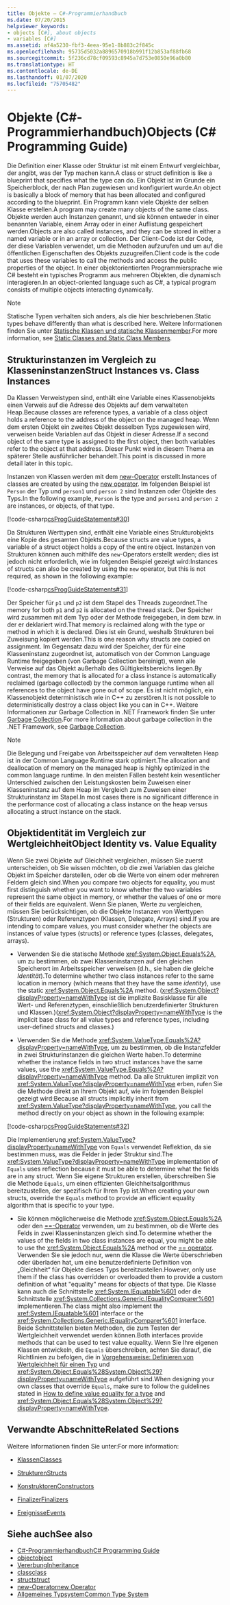 ```yaml
---
title: Objekte – C#-Programmierhandbuch
ms.date: 07/20/2015
helpviewer_keywords:
- objects [C#], about objects
- variables [C#]
ms.assetid: af4a5230-fbf3-4eea-95e1-8b883c2f845c
ms.openlocfilehash: 95735d5032a8896570918b991f12b853af88fb68
ms.sourcegitcommit: 5f236cd78cf09593c8945a7d753e0850e96a0b80
ms.translationtype: HT
ms.contentlocale: de-DE
ms.lasthandoff: 01/07/2020
ms.locfileid: "75705482"
---
```

# <a name="objects-c-programming-guide"></a><span data-ttu-id="f5958-102">Objekte (C#-Programmierhandbuch)</span><span class="sxs-lookup"><span data-stu-id="f5958-102">Objects (C# Programming Guide)</span></span>
<span data-ttu-id="f5958-103">Die Definition einer Klasse oder Struktur ist mit einem Entwurf vergleichbar, der angibt, was der Typ machen kann.</span><span class="sxs-lookup"><span data-stu-id="f5958-103">A class or struct definition is like a blueprint that specifies what the type can do.</span></span> <span data-ttu-id="f5958-104">Ein Objekt ist im Grunde ein Speicherblock, der nach Plan zugewiesen und konfiguriert wurde.</span><span class="sxs-lookup"><span data-stu-id="f5958-104">An object is basically a block of memory that has been allocated and configured according to the blueprint.</span></span> <span data-ttu-id="f5958-105">Ein Programm kann viele Objekte der selben Klasse erstellen.</span><span class="sxs-lookup"><span data-stu-id="f5958-105">A program may create many objects of the same class.</span></span> <span data-ttu-id="f5958-106">Objekte werden auch Instanzen genannt, und sie können entweder in einer benannten Variable, einem Array oder in einer Auflistung gespeichert werden.</span><span class="sxs-lookup"><span data-stu-id="f5958-106">Objects are also called instances, and they can be stored in either a named variable or in an array or collection.</span></span> <span data-ttu-id="f5958-107">Der Client-Code ist der Code, der diese Variablen verwendet, um die Methoden aufzurufen und um auf die öffentlichen Eigenschaften des Objekts zuzugreifen.</span><span class="sxs-lookup"><span data-stu-id="f5958-107">Client code is the code that uses these variables to call the methods and access the public properties of the object.</span></span> <span data-ttu-id="f5958-108">In einer objektorientierten Programmiersprache wie C# besteht ein typisches Programm aus mehreren Objekten, die dynamisch interagieren.</span><span class="sxs-lookup"><span data-stu-id="f5958-108">In an object-oriented language such as C#, a typical program consists of multiple objects interacting dynamically.</span></span>  
  
> [!NOTE]
> <span data-ttu-id="f5958-109">Statische Typen verhalten sich anders, als die hier beschriebenen.</span><span class="sxs-lookup"><span data-stu-id="f5958-109">Static types behave differently than what is described here.</span></span> <span data-ttu-id="f5958-110">Weitere Informationen finden Sie unter [Statische Klassen und statische Klassenmember](./static-classes-and-static-class-members.md).</span><span class="sxs-lookup"><span data-stu-id="f5958-110">For more information, see [Static Classes and Static Class Members](./static-classes-and-static-class-members.md).</span></span>
  
## <a name="struct-instances-vs-class-instances"></a><span data-ttu-id="f5958-111">Strukturinstanzen im Vergleich zu Klasseninstanzen</span><span class="sxs-lookup"><span data-stu-id="f5958-111">Struct Instances vs. Class Instances</span></span>  
 <span data-ttu-id="f5958-112">Da Klassen Verweistypen sind, enthält eine Variable eines Klassenobjekts einen Verweis auf die Adresse des Objekts auf dem verwalteten Heap.</span><span class="sxs-lookup"><span data-stu-id="f5958-112">Because classes are reference types, a variable of a class object holds a reference to the address of the object on the managed heap.</span></span> <span data-ttu-id="f5958-113">Wenn dem ersten Objekt ein zweites Objekt desselben Typs zugewiesen wird, verweisen beide Variablen auf das Objekt in dieser Adresse.</span><span class="sxs-lookup"><span data-stu-id="f5958-113">If a second object of the same type is assigned to the first object, then both variables refer to the object at that address.</span></span> <span data-ttu-id="f5958-114">Dieser Punkt wird in diesem Thema an späterer Stelle ausführlicher behandelt.</span><span class="sxs-lookup"><span data-stu-id="f5958-114">This point is discussed in more detail later in this topic.</span></span>  
  
 <span data-ttu-id="f5958-115">Instanzen von Klassen werden mit dem [new-Operator](../../language-reference/operators/new-operator.md) erstellt.</span><span class="sxs-lookup"><span data-stu-id="f5958-115">Instances of classes are created by using the [new operator](../../language-reference/operators/new-operator.md).</span></span> <span data-ttu-id="f5958-116">Im folgenden Beispiel ist `Person` der Typ und `person1` und `person 2` sind Instanzen oder Objekte des Typs.</span><span class="sxs-lookup"><span data-stu-id="f5958-116">In the following example, `Person` is the type and `person1` and `person 2` are instances, or objects, of that type.</span></span>  
  
 [!code-csharp[csProgGuideStatements#30](~/samples/snippets/csharp/VS_Snippets_VBCSharp/csProgGuideStatements/CS/Statements.cs#30)]  
  
 <span data-ttu-id="f5958-117">Da Strukturen Werttypen sind, enthält eine Variable eines Strukturobjekts eine Kopie des gesamten Objekts.</span><span class="sxs-lookup"><span data-stu-id="f5958-117">Because structs are value types, a variable of a struct object holds a copy of the entire object.</span></span> <span data-ttu-id="f5958-118">Instanzen von Strukturen können auch mithilfe des `new`-Operators erstellt werden; dies ist jedoch nicht erforderlich, wie im folgenden Beispiel gezeigt wird:</span><span class="sxs-lookup"><span data-stu-id="f5958-118">Instances of structs can also be created by using the `new` operator, but this is not required, as shown in the following example:</span></span>  
  
 [!code-csharp[csProgGuideStatements#31](~/samples/snippets/csharp/VS_Snippets_VBCSharp/csProgGuideStatements/CS/Statements.cs#31)]  
  
 <span data-ttu-id="f5958-119">Der Speicher für `p1` und `p2` ist dem Stapel des Threads zugeordnet.</span><span class="sxs-lookup"><span data-stu-id="f5958-119">The memory for both `p1` and `p2` is allocated on the thread stack.</span></span> <span data-ttu-id="f5958-120">Der Speicher wird zusammen mit dem Typ oder der Methode freigegeben, in dem bzw. in der er deklariert wird.</span><span class="sxs-lookup"><span data-stu-id="f5958-120">That memory is reclaimed along with the type or method in which it is declared.</span></span> <span data-ttu-id="f5958-121">Dies ist ein Grund, weshalb Strukturen bei Zuweisung kopiert werden.</span><span class="sxs-lookup"><span data-stu-id="f5958-121">This is one reason why structs are copied on assignment.</span></span> <span data-ttu-id="f5958-122">Im Gegensatz dazu wird der Speicher, der für eine Klasseninstanz zugeordnet ist, automatisch von der Common Language Runtime freigegeben (von Garbage Collection bereinigt), wenn alle Verweise auf das Objekt außerhalb des Gültigkeitsbereichs liegen.</span><span class="sxs-lookup"><span data-stu-id="f5958-122">By contrast, the memory that is allocated for a class instance is automatically reclaimed (garbage collected) by the common language runtime when all references to the object have gone out of scope.</span></span> <span data-ttu-id="f5958-123">Es ist nicht möglich, ein Klassenobjekt deterministisch wie in C++ zu zerstören.</span><span class="sxs-lookup"><span data-stu-id="f5958-123">It is not possible to deterministically destroy a class object like you can in C++.</span></span> <span data-ttu-id="f5958-124">Weitere Informationen zur Garbage Collection in .NET Framework finden Sie unter [Garbage Collection](../../../standard/garbage-collection/index.md).</span><span class="sxs-lookup"><span data-stu-id="f5958-124">For more information about garbage collection in the .NET Framework, see [Garbage Collection](../../../standard/garbage-collection/index.md).</span></span>  
  
> [!NOTE]
> <span data-ttu-id="f5958-125">Die Belegung und Freigabe von Arbeitsspeicher auf dem verwalteten Heap ist in der Common Language Runtime stark optimiert.</span><span class="sxs-lookup"><span data-stu-id="f5958-125">The allocation and deallocation of memory on the managed heap is highly optimized in the common language runtime.</span></span> <span data-ttu-id="f5958-126">In den meisten Fällen besteht kein wesentlicher Unterschied zwischen den Leistungskosten beim Zuweisen einer Klasseninstanz auf dem Heap im Vergleich zum Zuweisen einer Strukturinstanz im Stapel.</span><span class="sxs-lookup"><span data-stu-id="f5958-126">In most cases there is no significant difference in the performance cost of allocating a class instance on the heap versus allocating a struct instance on the stack.</span></span>
  
## <a name="object-identity-vs-value-equality"></a><span data-ttu-id="f5958-127">Objektidentität im Vergleich zur Wertgleichheit</span><span class="sxs-lookup"><span data-stu-id="f5958-127">Object Identity vs. Value Equality</span></span>  
 <span data-ttu-id="f5958-128">Wenn Sie zwei Objekte auf Gleichheit vergleichen, müssen Sie zuerst unterscheiden, ob Sie wissen möchten, ob die zwei Variablen das gleiche Objekt im Speicher darstellen, oder ob die Werte von einem oder mehreren Feldern gleich sind.</span><span class="sxs-lookup"><span data-stu-id="f5958-128">When you compare two objects for equality, you must first distinguish whether you want to know whether the two variables represent the same object in memory, or whether the values of one or more of their fields are equivalent.</span></span> <span data-ttu-id="f5958-129">Wenn Sie planen, Werte zu vergleichen, müssen Sie berücksichtigen, ob die Objekte Instanzen von Werttypen (Strukturen) oder Referenztypen (Klassen, Delegate, Arrays) sind.</span><span class="sxs-lookup"><span data-stu-id="f5958-129">If you are intending to compare values, you must consider whether the objects are instances of value types (structs) or reference types (classes, delegates, arrays).</span></span>  
  
- <span data-ttu-id="f5958-130">Verwenden Sie die statische Methode <xref:System.Object.Equals%2A>, um zu bestimmen, ob zwei Klasseninstanzen auf den gleichen Speicherort im Arbeitsspeicher verweisen (d.h., sie haben die gleiche *Identität*).</span><span class="sxs-lookup"><span data-stu-id="f5958-130">To determine whether two class instances refer to the same location in memory (which means that they have the same *identity*), use the static <xref:System.Object.Equals%2A> method.</span></span> <span data-ttu-id="f5958-131">(<xref:System.Object?displayProperty=nameWithType> ist die implizite Basisklasse für alle Wert- und Referenztypen, einschließlich benutzerdefinierter Strukturen und Klassen.)</span><span class="sxs-lookup"><span data-stu-id="f5958-131">(<xref:System.Object?displayProperty=nameWithType> is the implicit base class for all value types and reference types, including user-defined structs and classes.)</span></span>  
  
- <span data-ttu-id="f5958-132">Verwenden Sie die Methode <xref:System.ValueType.Equals%2A?displayProperty=nameWithType>, um zu bestimmen, ob die Instanzfelder in zwei Strukturinstanzen die gleichen Werte haben.</span><span class="sxs-lookup"><span data-stu-id="f5958-132">To determine whether the instance fields in two struct instances have the same values, use the <xref:System.ValueType.Equals%2A?displayProperty=nameWithType> method.</span></span> <span data-ttu-id="f5958-133">Da alle Strukturen implizit von <xref:System.ValueType?displayProperty=nameWithType> erben, rufen Sie die Methode direkt an Ihrem Objekt auf, wie im folgenden Beispiel gezeigt wird:</span><span class="sxs-lookup"><span data-stu-id="f5958-133">Because all structs implicitly inherit from <xref:System.ValueType?displayProperty=nameWithType>, you call the method directly on your object as shown in the following example:</span></span>  
  
 [!code-csharp[csProgGuideStatements#32](~/samples/snippets/csharp/VS_Snippets_VBCSharp/csProgGuideStatements/CS/Statements.cs#32)]  
  
 <span data-ttu-id="f5958-134">Die Implementierung <xref:System.ValueType?displayProperty=nameWithType> von `Equals` verwendet Reflektion, da sie bestimmen muss, was die Felder in jeder Struktur sind.</span><span class="sxs-lookup"><span data-stu-id="f5958-134">The <xref:System.ValueType?displayProperty=nameWithType> implementation of `Equals` uses reflection because it must be able to determine what the fields are in any struct.</span></span> <span data-ttu-id="f5958-135">Wenn Sie eigene Strukturen erstellen, überschreiben Sie die Methode `Equals`, um einen effizienten Gleichheitsalgorithmus bereitzustellen, der spezifisch für Ihren Typ ist.</span><span class="sxs-lookup"><span data-stu-id="f5958-135">When creating your own structs, override the `Equals` method to provide an efficient equality algorithm that is specific to your type.</span></span>  
  
- <span data-ttu-id="f5958-136">Sie können möglicherweise die Methode <xref:System.Object.Equals%2A> oder den [==-Operator](../../language-reference/operators/equality-operators.md#equality-operator-) verwenden, um zu bestimmen, ob die Werte des Felds in zwei Klasseninstanzen gleich sind.</span><span class="sxs-lookup"><span data-stu-id="f5958-136">To determine whether the values of the fields in two class instances are equal, you might be able to use the <xref:System.Object.Equals%2A> method or the [== operator](../../language-reference/operators/equality-operators.md#equality-operator-).</span></span> <span data-ttu-id="f5958-137">Verwenden Sie sie jedoch nur, wenn die Klasse die Werte überschrieben oder überladen hat, um eine benutzerdefinierte Definition von „Gleichheit“ für Objekte dieses Typs bereitzustellen.</span><span class="sxs-lookup"><span data-stu-id="f5958-137">However, only use them if the class has overridden or overloaded them to provide a custom definition of what "equality" means for objects of that type.</span></span> <span data-ttu-id="f5958-138">Die Klasse kann auch die Schnittstelle <xref:System.IEquatable%601> oder die Schnittstelle <xref:System.Collections.Generic.IEqualityComparer%601> implementieren.</span><span class="sxs-lookup"><span data-stu-id="f5958-138">The class might also implement the <xref:System.IEquatable%601> interface or the <xref:System.Collections.Generic.IEqualityComparer%601> interface.</span></span> <span data-ttu-id="f5958-139">Beide Schnittstellen bieten Methoden, die zum Testen der Wertgleichheit verwendet werden können.</span><span class="sxs-lookup"><span data-stu-id="f5958-139">Both interfaces provide methods that can be used to test value equality.</span></span> <span data-ttu-id="f5958-140">Wenn Sie Ihre eigenen Klassen entwickeln, die `Equals` überschreiben, achten Sie darauf, die Richtlinien zu befolgen, die in [Vorgehensweise: Definieren von Wertgleichheit für einen Typ](../statements-expressions-operators/how-to-define-value-equality-for-a-type.md) und <xref:System.Object.Equals%28System.Object%29?displayProperty=nameWithType> aufgeführt sind.</span><span class="sxs-lookup"><span data-stu-id="f5958-140">When designing your own classes that override `Equals`, make sure to follow the guidelines stated in [How to define value equality for a type](../statements-expressions-operators/how-to-define-value-equality-for-a-type.md) and <xref:System.Object.Equals%28System.Object%29?displayProperty=nameWithType>.</span></span>
  
## <a name="related-sections"></a><span data-ttu-id="f5958-141">Verwandte Abschnitte</span><span class="sxs-lookup"><span data-stu-id="f5958-141">Related Sections</span></span>  
 <span data-ttu-id="f5958-142">Weitere Informationen finden Sie unter:</span><span class="sxs-lookup"><span data-stu-id="f5958-142">For more information:</span></span>  
  
- [<span data-ttu-id="f5958-143">Klassen</span><span class="sxs-lookup"><span data-stu-id="f5958-143">Classes</span></span>](./classes.md)  
  
- [<span data-ttu-id="f5958-144">Strukturen</span><span class="sxs-lookup"><span data-stu-id="f5958-144">Structs</span></span>](./structs.md)  
  
- [<span data-ttu-id="f5958-145">Konstruktoren</span><span class="sxs-lookup"><span data-stu-id="f5958-145">Constructors</span></span>](./constructors.md)  
  
- [<span data-ttu-id="f5958-146">Finalizer</span><span class="sxs-lookup"><span data-stu-id="f5958-146">Finalizers</span></span>](./destructors.md)  
  
- [<span data-ttu-id="f5958-147">Ereignisse</span><span class="sxs-lookup"><span data-stu-id="f5958-147">Events</span></span>](../events/index.md)  
  
## <a name="see-also"></a><span data-ttu-id="f5958-148">Siehe auch</span><span class="sxs-lookup"><span data-stu-id="f5958-148">See also</span></span>

- [<span data-ttu-id="f5958-149">C#-Programmierhandbuch</span><span class="sxs-lookup"><span data-stu-id="f5958-149">C# Programming Guide</span></span>](../index.md)
- [<span data-ttu-id="f5958-150">object</span><span class="sxs-lookup"><span data-stu-id="f5958-150">object</span></span>](../../language-reference/builtin-types/reference-types.md)
- [<span data-ttu-id="f5958-151">Vererbung</span><span class="sxs-lookup"><span data-stu-id="f5958-151">Inheritance</span></span>](./inheritance.md)
- [<span data-ttu-id="f5958-152">class</span><span class="sxs-lookup"><span data-stu-id="f5958-152">class</span></span>](../../language-reference/keywords/class.md)
- [<span data-ttu-id="f5958-153">struct</span><span class="sxs-lookup"><span data-stu-id="f5958-153">struct</span></span>](../../language-reference/keywords/struct.md)
- [<span data-ttu-id="f5958-154">new-Operator</span><span class="sxs-lookup"><span data-stu-id="f5958-154">new Operator</span></span>](../../language-reference/operators/new-operator.md)
- [<span data-ttu-id="f5958-155">Allgemeines Typsystem</span><span class="sxs-lookup"><span data-stu-id="f5958-155">Common Type System</span></span>](../../../standard/base-types/common-type-system.md)
